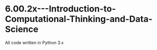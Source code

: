 # 6.00.2x---Introduction-to-Computational-Thinking-and-Data-Science

All code written in Python 3.x
